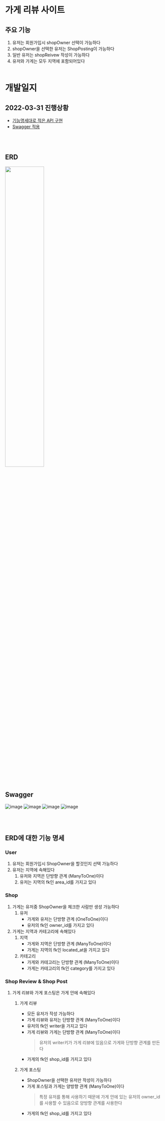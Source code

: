 # 가게 리뷰 사이트
## 주요 기능
1. 유저는 회원가입시 shopOwner 선택이 가능하다
2. shopOwner을 선택한 유저는 ShopPosting이 가능하다
3. 일반 유저는 shopReivew 작성이 가능하다
4. 유저와 가게는 모두 지역에 포함되어있다 
<br/><br/>

# 개발일지
## 2022-03-31 진행상황
* [기능명세대로 적은 API 구현](#erd에-대한-기능-명세)
* [Swagger 적용](#swagger)


<br/><br/>

## ERD
<img width= "50%" src="https://user-images.githubusercontent.com/73453283/160869418-0d3cfc61-f80a-41ec-bc98-d5457d158209.png">

<br/><br/>
## Swagger
![image](https://user-images.githubusercontent.com/73453283/160870137-2aea8d22-99c2-4f84-84fd-180ae1554e9d.png)
![image](https://user-images.githubusercontent.com/73453283/160870237-c97c6119-e9c7-4a55-ac06-44d82c16a5a4.png)
![image](https://user-images.githubusercontent.com/73453283/160870317-cf7e0fc1-9cd9-4467-a33a-2f8171dd5f86.png)
![image](https://user-images.githubusercontent.com/73453283/160870376-c1a9ee72-23e7-40e0-a2ce-0b2a639b4221.png)

<br/><br/>
## ERD에 대한 기능 명세
### User
1. 유저는 회원가입시 ShopOwner을 할것인지 선택 가능하다
2. 유저는 지역에 속해있다
   1. 유저와 지역은 단방향 관계 (ManyToOne)이다
   2. 유저는 지역의 fk인 area_id를 가지고 있다

### Shop
1. 가게는 유저중 ShopOwner을 체크한 사람만 생성 가능하다 
   1. 유저
      * 가게와 유저는 단방향 관계 (OneToOne)이다
      * 유저의 fk인 owner_id를 가지고 있다
2. 가게는 지역과 카테고리에 속해있다
   1. 지역
      * 가게와 지역은 단방향 관계 (ManyToOne)이다
      * 가게는 지역의 fk인 located_at을 가지고 있다
   2. 카테고리
      * 가게와 카테고리는 단방향 관계 (ManyToOne)이다
      * 가게는 카테고리의 fk인 category를 가지고 있다

### Shop Review & Shop Post   
1. 가게 리뷰와 가게 포스팅은 가게 안에 속해있다
   1. 가게 리뷰 
      * 모든 유저가 작성 가능하다
      * 가게 리뷰와 유저는 단방향 관계 (ManyToOne)이다
      * 유저의 fk인 writer을 가지고 있다
      * 가게 리뷰와 가게는 단방향 관계 (ManyToOne)이다
        > 유저의 writer키가 가게 리뷰에 있음으로 가게와 단방향 관계를 만든다 
      * 가게의 fk인 shop_id를 가지고 있다
  
   2. 가게 포스팅
      * ShopOwner을 선택한 유저만 작성이 가능하다
      * 가게 포스팅과 가게는 양방향 관계 (ManyToOne)이다
        > 특정 유저를 통해 사용하기 때문에 가게 안에 있는 유저의 owner_id를 사용할 수 있음으로 양방향 관계를 사용한다  
      * 가게의 fk인 shop_id를 가지고 있다
   



